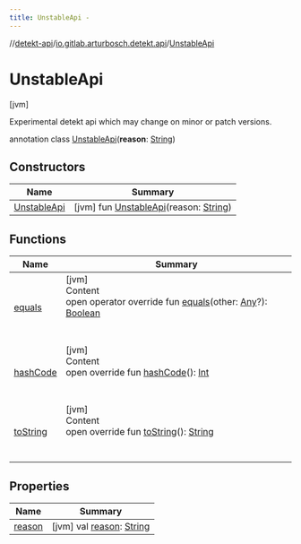 ```yaml
---
title: UnstableApi -
---
```

//[detekt-api](../../index.md)/[io.gitlab.arturbosch.detekt.api](../index.md)/[UnstableApi](index.md)



# UnstableApi  
 [jvm] 

Experimental detekt api which may change on minor or patch versions.

annotation class [UnstableApi](index.md)(**reason**: [String](https://kotlinlang.org/api/latest/jvm/stdlib/kotlin/-string/index.html))   


## Constructors  
  
|  Name|  Summary| 
|---|---|
| [UnstableApi](-unstable-api.md)|  [jvm] fun [UnstableApi](-unstable-api.md)(reason: [String](https://kotlinlang.org/api/latest/jvm/stdlib/kotlin/-string/index.html))   <br>


## Functions  
  
|  Name|  Summary| 
|---|---|
| [equals](https://kotlinlang.org/api/latest/jvm/stdlib/kotlin/-any/equals.html)| [jvm]  <br>Content  <br>open operator override fun [equals](https://kotlinlang.org/api/latest/jvm/stdlib/kotlin/-any/equals.html)(other: [Any](https://kotlinlang.org/api/latest/jvm/stdlib/kotlin/-any/index.html)?): [Boolean](https://kotlinlang.org/api/latest/jvm/stdlib/kotlin/-boolean/index.html)  <br><br><br>
| [hashCode](https://kotlinlang.org/api/latest/jvm/stdlib/kotlin/-any/hash-code.html)| [jvm]  <br>Content  <br>open override fun [hashCode](https://kotlinlang.org/api/latest/jvm/stdlib/kotlin/-any/hash-code.html)(): [Int](https://kotlinlang.org/api/latest/jvm/stdlib/kotlin/-int/index.html)  <br><br><br>
| [toString](https://kotlinlang.org/api/latest/jvm/stdlib/kotlin/-any/to-string.html)| [jvm]  <br>Content  <br>open override fun [toString](https://kotlinlang.org/api/latest/jvm/stdlib/kotlin/-any/to-string.html)(): [String](https://kotlinlang.org/api/latest/jvm/stdlib/kotlin/-string/index.html)  <br><br><br>


## Properties  
  
|  Name|  Summary| 
|---|---|
| [reason](index.md#io.gitlab.arturbosch.detekt.api/UnstableApi/reason/#/PointingToDeclaration/)|  [jvm] val [reason](index.md#io.gitlab.arturbosch.detekt.api/UnstableApi/reason/#/PointingToDeclaration/): [String](https://kotlinlang.org/api/latest/jvm/stdlib/kotlin/-string/index.html)   <br>

